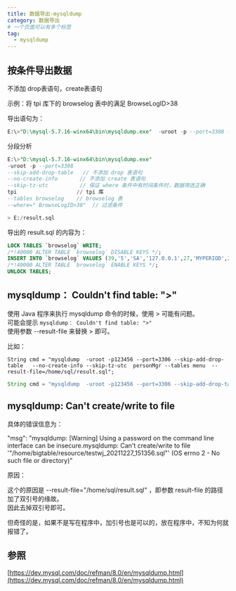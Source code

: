```yaml
---
title: 数据导出-mysqldump
category: 数据导出
# 一个页面可以有多个标签
tag:
  - mysqldump
---
```


## 按条件导出数据 

不添加 drop表语句，create表语句

示例：将 tpi 库下的 browselog 表中的满足  BrowseLogID>38 

导出语句为：

```sql
E:\>"D:\mysql-5.7.16-winx64\bin\mysqldump.exe"  -uroot -p --port=3308 --skip-add-drop-table --no-create-info --skip-tz-utc  tpi --tables browselog --where=" BrowseLogID>38" > E:/result.sql
```

分段分析

```sql
E:\>"D:\mysql-5.7.16-winx64\bin\mysqldump.exe"  
-uroot -p --port=3308 
--skip-add-drop-table   // 不添加 drop 表语句
--no-create-info       // 不添加 create 表语句
--skip-tz-utc          // 保证 where 条件中有时间条件时，数据筛选正确
tpi                   // tpi 库
--tables browselog    // browselog 表
--where=" BrowseLogID>38"  // 过滤条件

> E:/result.sql
```


导出的 result.sql 的内容为：

```sql
LOCK TABLES `browselog` WRITE;
/*!40000 ALTER TABLE `browselog` DISABLE KEYS */;
INSERT INTO `browselog` VALUES (39,'5','SA','127.0.0.1',27,'MYPERIOD',2,0,'2021-12-14 10:29:02','2021-12-14 10:29:02',0,'job');
/*!40000 ALTER TABLE `browselog` ENABLE KEYS */;
UNLOCK TABLES;
```

## mysqldump： Couldn't find table: ">"

使用 Java 程序来执行 mysqldump 命令的时候，使用 > 可能有问题。   
可能会提示 `mysqldump： Couldn't find table: ">"`   
使用参数 --result-file 来替换 > 即可。

比如：

`
String cmd = "mysqldump  -uroot -p123456 --port=3306 --skip-add-drop-table   --no-create-info --skip-tz-utc  personMgr --tables menu  --result-file=/home/sql/result.sql";
`

```java
String cmd = "mysqldump  -uroot -p123456 --port=3306 --skip-add-drop-table   --no-create-info --skip-tz-utc  personMgr --tables menu  --result-file=/home/sql/result.sql";
```

## mysqldump: Can't create/write to file 

具体的错误信息为：

"msg": "mysqldump: [Warning] Using a password on the command line interface can be insecure.mysqldump: Can't create/write to file '\"/home/bigtable/resource/testwj_20211227_151356.sql\"' (OS errno 2 - No such file or directory)"

原因：

这个的原因是 --result-file="/home/sql/result.sql" ，即参数 result-file 的路径加了双引号的缘故。  
因此去掉双引号即可。

但奇怪的是，如果不是写在程序中，加引号也是可以的，放在程序中，不知为何就报错了。


## 参照

[https://dev.mysql.com/doc/refman/8.0/en/mysqldump.html](https://dev.mysql.com/doc/refman/8.0/en/mysqldump.html)


